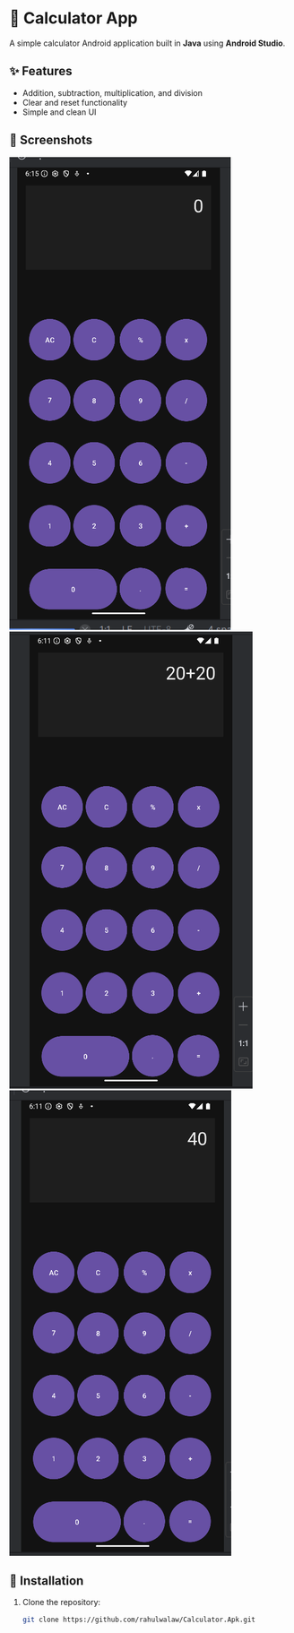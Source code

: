 # 📱 Calculator App

A simple calculator Android application built in **Java** using **Android Studio**.

## ✨ Features
- Addition, subtraction, multiplication, and division
- Clear and reset functionality
- Simple and clean UI

## 📸 Screenshots
![Main UI](images/UIscreenshot.png)
![Example calculation](images/Screenshot1.png)
![Example calculation1](images/Screenshot2.png) 

## 🚀 Installation
1. Clone the repository:
   ```bash
   git clone https://github.com/rahulwalaw/Calculator.Apk.git
